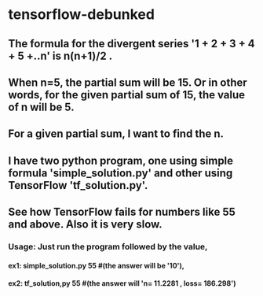 # tensorflow-debunked
## The formula for the divergent series '1 + 2 + 3 + 4 + 5 +..n' is n(n+1)/2 . 
## When n=5, the partial sum will be 15. Or in other words, for the given partial sum of 15, the value of n will be 5. 
## For a given partial sum, I want to find the n.
## I have two python program, one using simple formula 'simple_solution.py' and other using TensorFlow 'tf_solution.py'.
## See how TensorFlow fails for numbers like 55 and above. Also it is very slow.
### Usage: Just run the program followed by the value, 
#### ex1: simple_solution.py 55       #(the answer will be '10'), 
#### ex2: tf_solution,py 55           #(the answer will 'n= 11.2281 , loss= 186.298')
